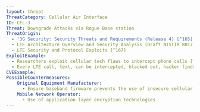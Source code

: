 ```yaml
---
layout: threat
ThreatCategory: Cellular Air Interface
ID: CEL-3
Threat: Downgrade Attacks via Rogue Base station
ThreatOrigin:
  - '3G Security: Security Threats and Requirements (Release 4) [^165]'
  - LTE Architecture Overview and Security Analysis (Draft NISTIR 8017) [^166]
  - LTE Security and Protocol Exploits [^167]
ExploitExample:
  - Researchers exploit cellular tech flaws to intercept phone calls [^168]
  - Every LTE call, text, can be intercepted, blacked out, hacker finds [^247]
CVEExample:
PossibleCountermeasures:
    Original Equipment Manufacturer:
      - Ensure baseband firmware prevents the use of insecure cellular encryption algorithms
    Mobile Network Operator:
      - Use of application layer encryption technologies
---
```

